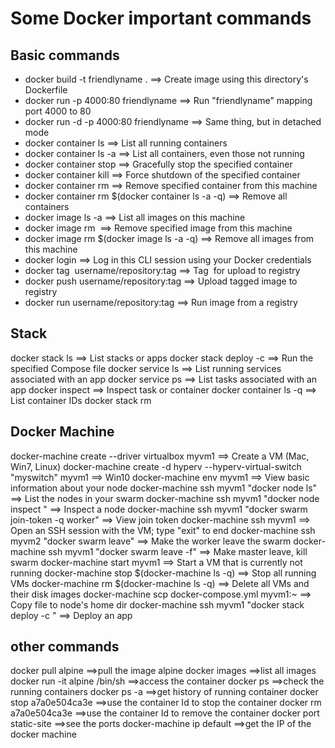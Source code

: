 # Some Docker important commands 

## Basic commands
* docker build -t friendlyname .   ==> Create image using this directory's Dockerfile
* docker run -p 4000:80 friendlyname  ==> Run "friendlyname" mapping port 4000 to 80
* docker run -d -p 4000:80 friendlyname         ==> Same thing, but in detached mode
* docker container ls                                ==> List all running containers
* docker container ls -a             ==> List all containers, even those not running
* docker container stop <hash>           ==> Gracefully stop the specified container
* docker container kill <hash>         ==> Force shutdown of the specified container
* docker container rm <hash>        ==> Remove specified container from this machine
* docker container rm $(docker container ls -a -q)         ==> Remove all containers
* docker image ls -a                             ==> List all images on this machine
* docker image rm <image id>            ==> Remove specified image from this machine
* docker image rm $(docker image ls -a -q)   ==> Remove all images from this machine
* docker login             ==> Log in this CLI session using your Docker credentials
* docker tag <image> username/repository:tag  ==> Tag <image> for upload to registry
* docker push username/repository:tag            ==> Upload tagged image to registry
* docker run username/repository:tag                   ==> Run image from a registry

## Stack
docker stack ls                                            ==> List stacks or apps
docker stack deploy -c <composefile> <appname>  ==> Run the specified Compose file
docker service ls                 ==> List running services associated with an app
docker service ps <service>                  ==> List tasks associated with an app
docker inspect <task or container>                   ==> Inspect task or container
docker container ls -q                                      ==> List container IDs
docker stack rm <appname> 

## Docker Machine
docker-machine create --driver virtualbox myvm1 ==> Create a VM (Mac, Win7, Linux)
docker-machine create -d hyperv --hyperv-virtual-switch "myswitch" myvm1 ==> Win10
docker-machine env myvm1                ==> View basic information about your node
docker-machine ssh myvm1 "docker node ls"         ==> List the nodes in your swarm
docker-machine ssh myvm1 "docker node inspect <node ID>"        ==> Inspect a node
docker-machine ssh myvm1 "docker swarm join-token -q worker"   ==> View join token
docker-machine ssh myvm1   ==> Open an SSH session with the VM; type "exit" to end
docker-machine ssh myvm2 "docker swarm leave"  ==> Make the worker leave the swarm
docker-machine ssh myvm1 "docker swarm leave -f" ==> Make master leave, kill swarm
docker-machine start myvm1            ==> Start a VM that is currently not running
docker-machine stop $(docker-machine ls -q)               ==> Stop all running VMs
docker-machine rm $(docker-machine ls -q) ==> Delete all VMs and their disk images
docker-machine scp docker-compose.yml myvm1:~     ==> Copy file to node's home dir
docker-machine ssh myvm1 "docker stack deploy -c <file> <app>"   ==> Deploy an app

## other commands
docker pull alpine      ==>pull the image alpine
docker images    ==>list all images
docker run -it alpine /bin/sh   ==>access the container
docker ps   ==>check the running containers 
docker ps -a   ==>get history of running container
docker stop a7a0e504ca3e  ==>use the container Id to stop the container
docker rm   a7a0e504ca3e  ==>use the container Id to remove the container
docker port static-site   ==>see the ports
docker-machine ip default   ==>get the IP of the docker machine